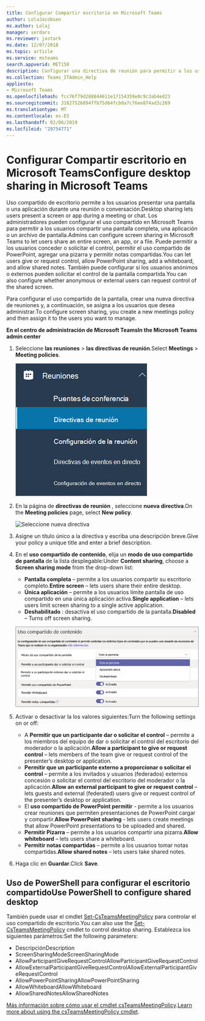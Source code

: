 ```yaml
---
title: Configurar Compartir escritorio en Microsoft Teams
author: LolaJacobsen
ms.author: Lolaj
manager: serdars
ms.reviewer: jastark
ms.date: 12/07/2018
ms.topic: article
ms.service: msteams
search.appverid: MET150
description: Configurar una directiva de reunión para permitir a los usuarios compartir sus escritorios en chats de los equipos o las reuniones
ms.collection: Teams_ITAdmin_Help
appliesto:
- Microsoft Teams
ms.openlocfilehash: fcc76f79d288844611e17154359e8c9c3ab4ed23
ms.sourcegitcommit: 31827526894ffb75d64fcb0a7c76ee874ad3c269
ms.translationtype: MT
ms.contentlocale: es-ES
ms.lasthandoff: 02/06/2019
ms.locfileid: "29754771"
---
```

<a name="configure-desktop-sharing-in-microsoft-teams"></a><span data-ttu-id="3bfac-103">Configurar Compartir escritorio en Microsoft Teams</span><span class="sxs-lookup"><span data-stu-id="3bfac-103">Configure desktop sharing in Microsoft Teams</span></span>
============================================

<span data-ttu-id="3bfac-104">Uso compartido de escritorio permite a los usuarios presentar una pantalla o una aplicación durante una reunión o conversación.</span><span class="sxs-lookup"><span data-stu-id="3bfac-104">Desktop sharing lets users present a screen or app during a meeting or chat.</span></span> <span data-ttu-id="3bfac-105">Los administradores pueden configurar el uso compartido en Microsoft Teams para permitir a los usuarios compartir una pantalla completa, una aplicación o un archivo de pantalla.</span><span class="sxs-lookup"><span data-stu-id="3bfac-105">Admins can configure screen sharing in Microsoft Teams to let users share an entire screen, an app, or a file.</span></span> <span data-ttu-id="3bfac-106">Puede permitir a los usuarios conceder o solicitar el control, permitir el uso compartido de PowerPoint, agregar una pizarra y permitir notas compartidas.</span><span class="sxs-lookup"><span data-stu-id="3bfac-106">You can let users give or request control, allow PowerPoint sharing, add a whiteboard, and allow shared notes.</span></span> <span data-ttu-id="3bfac-107">También puede configurar si los usuarios anónimos o externos pueden solicitar el control de la pantalla compartida.</span><span class="sxs-lookup"><span data-stu-id="3bfac-107">You can also configure whether anonymous or external users can request control of the shared screen.</span></span>

<span data-ttu-id="3bfac-108">Para configurar el uso compartido de la pantalla, crear una nueva directiva de reuniones y, a continuación, se asigna a los usuarios que desea administrar.</span><span class="sxs-lookup"><span data-stu-id="3bfac-108">To configure screen sharing, you create a new meetings policy and then assign it to the users you want to manage.</span></span>

<span data-ttu-id="3bfac-109">**En el centro de administración de Microsoft Teams**</span><span class="sxs-lookup"><span data-stu-id="3bfac-109">**In the Microsoft Teams admin center**</span></span>

1. <span data-ttu-id="3bfac-110">Seleccione **las reuniones** > **las directivas de reunión**.</span><span class="sxs-lookup"><span data-stu-id="3bfac-110">Select **Meetings** > **Meeting policies**.</span></span>

    ![Seleccione las directivas de reunión](media/configure-desktop-sharing-image1.png)

2. <span data-ttu-id="3bfac-112">En la página de **directivas de reunión** , seleccione **nueva directiva**.</span><span class="sxs-lookup"><span data-stu-id="3bfac-112">On the **Meeting policies** page, select **New policy**.</span></span>

    ![Seleccione nueva directiva](media/configure-desktop-sharing-image2.png)

3. <span data-ttu-id="3bfac-114">Asigne un título único a la directiva y escriba una descripción breve.</span><span class="sxs-lookup"><span data-stu-id="3bfac-114">Give your policy a unique title and enter a brief description.</span></span>

4. <span data-ttu-id="3bfac-115">En el **uso compartido de contenido**, elija un **modo de uso compartido de pantalla** de la lista desplegable:</span><span class="sxs-lookup"><span data-stu-id="3bfac-115">Under **Content sharing**, choose a **Screen sharing mode** from the drop-down list:</span></span>

   - <span data-ttu-id="3bfac-116">**Pantalla completa** – permite a los usuarios compartir su escritorio completo.</span><span class="sxs-lookup"><span data-stu-id="3bfac-116">**Entire screen** – lets users share their entire desktop.</span></span>
   - <span data-ttu-id="3bfac-117">**Única aplicación** – permite a los usuarios límite pantalla de uso compartido en una única aplicación activa.</span><span class="sxs-lookup"><span data-stu-id="3bfac-117">**Single application** – lets users limit screen sharing to a single active application.</span></span>
   - <span data-ttu-id="3bfac-118">**Deshabilitado** : desactiva el uso compartido de la pantalla.</span><span class="sxs-lookup"><span data-stu-id="3bfac-118">**Disabled** – Turns off screen sharing.</span></span>

    ![Elija una modo de uso compartido de pantalla](media/configure-desktop-sharing-image3.png)

5. <span data-ttu-id="3bfac-120">Activar o desactivar la los valores siguientes:</span><span class="sxs-lookup"><span data-stu-id="3bfac-120">Turn the following settings on or off:</span></span>

    - <span data-ttu-id="3bfac-121">A **Permitir que un participante dar o solicitar el control** – permite a los miembros del equipo de dar o solicitar el control del escritorio del moderador o la aplicación.</span><span class="sxs-lookup"><span data-stu-id="3bfac-121">**Allow a participant to give or request control** – lets members of the team give or request control of the presenter’s desktop or application.</span></span>
    - <span data-ttu-id="3bfac-122">**Permitir que un participante externo a proporcionar o solicitar el control** – permite a los invitados y usuarios (federados) externos concesión o solicitar el control del escritorio del moderador o la aplicación.</span><span class="sxs-lookup"><span data-stu-id="3bfac-122">**Allow an external participant to give or request control** – lets guests and external (federated) users give or request control of the presenter’s desktop or application.</span></span>
    - <span data-ttu-id="3bfac-123">El **uso compartido de PowerPoint permitir** - permite a los usuarios crear reuniones que permiten presentaciones de PowerPoint cargar y compartir.</span><span class="sxs-lookup"><span data-stu-id="3bfac-123">**Allow PowerPoint sharing** - lets users create meetings that allow PowerPoint presentations to be uploaded and shared.</span></span>
    - <span data-ttu-id="3bfac-124">**Permitir Pizarra** – permite a los usuarios compartir una pizarra.</span><span class="sxs-lookup"><span data-stu-id="3bfac-124">**Allow whiteboard** – lets users share a whiteboard.</span></span>
    - <span data-ttu-id="3bfac-125">**Permitir notas compartidas** – permite a los usuarios tomar notas compartidas.</span><span class="sxs-lookup"><span data-stu-id="3bfac-125">**Allow shared notes** – lets users take shared notes.</span></span>

6. <span data-ttu-id="3bfac-126">Haga clic en **Guardar**.</span><span class="sxs-lookup"><span data-stu-id="3bfac-126">Click **Save**.</span></span>

## <a name="use-powershell-to-configure-shared-desktop"></a><span data-ttu-id="3bfac-127">Uso de PowerShell para configurar el escritorio compartido</span><span class="sxs-lookup"><span data-stu-id="3bfac-127">Use PowerShell to configure shared desktop</span></span>

<span data-ttu-id="3bfac-128">También puede usar el cmdlet [Set-CsTeamsMeetingPolicy](https://docs.microsoft.com/en-us/powershell/module/skype/set-csteamsmeetingpolicy?view=skype-ps) para controlar el uso compartido de escritorio.</span><span class="sxs-lookup"><span data-stu-id="3bfac-128">You can also use the [Set-CsTeamsMeetingPolicy](https://docs.microsoft.com/en-us/powershell/module/skype/set-csteamsmeetingpolicy?view=skype-ps) cmdlet to control desktop sharing.</span></span> <span data-ttu-id="3bfac-129">Establezca los siguientes parámetros:</span><span class="sxs-lookup"><span data-stu-id="3bfac-129">Set the following parameters:</span></span>

- <span data-ttu-id="3bfac-130">Descripción</span><span class="sxs-lookup"><span data-stu-id="3bfac-130">Description</span></span>
- <span data-ttu-id="3bfac-131">ScreenSharingMode</span><span class="sxs-lookup"><span data-stu-id="3bfac-131">ScreenSharingMode</span></span>
- <span data-ttu-id="3bfac-132">AllowParticipantGiveRequestControl</span><span class="sxs-lookup"><span data-stu-id="3bfac-132">AllowParticipantGiveRequestControl</span></span>
- <span data-ttu-id="3bfac-133">AllowExternalParticipantGiveRequestControl</span><span class="sxs-lookup"><span data-stu-id="3bfac-133">AllowExternalParticipantGiveRequestControl</span></span>
- <span data-ttu-id="3bfac-134">AllowPowerPointSharing</span><span class="sxs-lookup"><span data-stu-id="3bfac-134">AllowPowerPointSharing</span></span>
- <span data-ttu-id="3bfac-135">AllowWhiteboard</span><span class="sxs-lookup"><span data-stu-id="3bfac-135">AllowWhiteboard</span></span>
- <span data-ttu-id="3bfac-136">AllowSharedNotes</span><span class="sxs-lookup"><span data-stu-id="3bfac-136">AllowSharedNotes</span></span>

<span data-ttu-id="3bfac-137">[Más información sobre cómo usar el cmdlet csTeamsMeetingPolicy](https://docs.microsoft.com/en-us/powershell/module/skype/set-csteamsmeetingpolicy?view=skype-ps).</span><span class="sxs-lookup"><span data-stu-id="3bfac-137">[Learn more about using the csTeamsMeetingPolicy cmdlet](https://docs.microsoft.com/en-us/powershell/module/skype/set-csteamsmeetingpolicy?view=skype-ps).</span></span>


